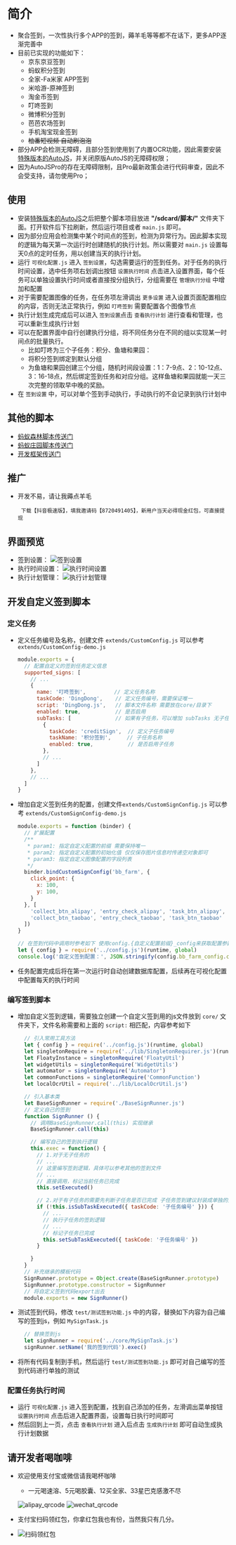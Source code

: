 # 简介

- 聚合签到，一次性执行多个APP的签到，薅羊毛等等都不在话下，更多APP逐渐完善中
- 目前已实现的功能如下：
  - 京东京豆签到
  - 蚂蚁积分签到
  - 全家-Fa米家 APP签到
  - 米哈游-原神签到
  - 淘金币签到
  - 叮咚签到
  - 微博积分签到
  - 芭芭农场签到
  - 手机淘宝现金签到
  - ~~柚番短视频 自动刷泡泡~~  
- 部分APP会检测无障碍，且部分签到使用到了内置OCR功能，因此需要安装 [特殊版本的AutoJS](https://github.com/TonyJiangWJ/Ant-Forest/releases/download/v1.1.1.4/AutoJS.fake.latest.apk)，并关闭原版AutoJS的无障碍权限；
- 因为AutoJSPro的存在无障碍限制，且Pro最新政策会进行代码审查，因此不会受支持，请勿使用Pro；

## 使用

- 安装[特殊版本的AutoJS](https://github.com/TonyJiangWJ/Ant-Forest/releases/download/v1.1.1.4/AutoJS.fake.latest.apk)之后把整个脚本项目放进 **"/sdcard/脚本/"** 文件夹下面。打开软件后下拉刷新，然后运行项目或者 `main.js` 即可。
- 因为部分应用会检测集中某个时间点的签到，检测为异常行为。因此脚本实现的逻辑为每天第一次运行时创建随机的执行计划。所以需要对 `main.js` 设置每天0点的定时任务，用以创建当天的执行计划。
- 运行 `可视化配置.js` 进入 `签到设置`，勾选需要运行的签到任务。对于任务的执行时间设置，选中任务项右划调出按钮 `设置执行时间` 点击进入设置界面，每个任务可以单独设置执行时间或者直接按分组执行，分组需要在 `管理执行分组` 中增加和配置
- 对于需要配置图像的任务，在任务项左滑调出 `更多设置` 进入设置页面配置相应的内容，否则无法正常执行，例如 `叮咚签到` 需要配置各个图像节点
- 执行计划生成完成后可以进入 `签到设置`点击 `查看执行计划` 进行查看和管理，也可以重新生成执行计划
- 可以在配置界面中自行创建执行分组，将不同任务分在不同的组以实现某一时间点的批量执行。
  - 比如叮咚为三个子任务：积分、鱼塘和果园：
  - 将积分签到绑定到默认分组
  - 为鱼塘和果园创建三个分组，随机时间段设置：1：7-9点、2：10-12点、3：16-18点，然后绑定签到任务和对应分组。这样鱼塘和果园就能一天三次完整的领取早中晚的奖励。
- 在 `签到设置` 中，可以对单个签到手动执行，手动执行的不会记录到执行计划中

## 其他的脚本

- [蚂蚁森林脚本传送门](https://github.com/TonyJiangWJ/Ant-Forest)
- [蚂蚁庄园脚本传送门](https://github.com/TonyJiangWJ/Ant-Manor)
- [开发框架传送门](https://github.com/TonyJiangWJ/AutoScriptBase)

## 推广

- 开发不易，请让我薅点羊毛

  ```log
   下载【抖音极速版】，填我邀请码【8720491405】，新用户当天必得现金红包，可直接提现
  ```

## 界面预览

- 签到设置：
  ![签到设置](./resources/sign_config.jpg)
- 执行时间设置：
  ![执行时间设置](./resources/task_config.jpg)
- 执行计划管理：
  ![执行计划管理](./resources/task_schedules.jpg)

## 开发自定义签到脚本

### 定义任务

- 定义任务编号及名称，创建文件 `extends/CustomConfig.js` 可以参考 `extends/CustomConfig-demo.js`

  ```javascript
  module.exports = {
    // 配置自定义的签到任务定义信息
    supported_signs: [
      // ...
      {
        name: '叮咚签到',         // 定义任务名称
        taskCode: 'DingDong',    // 定义任务编号，需要保证唯一
        script: 'DingDong.js',   // 脚本文件名称 需要放在core/目录下
        enabled: true,           // 是否启用
        subTasks: [              // 如果有子任务，可以增加 subTasks 无子任务的不需要增加
          {
            taskCode: 'creditSign',  // 定义子任务编号
            taskName: '积分签到',     // 子任务名称
            enabled: true,           // 是否启用子任务
          },
          // ...
        ]
      },
      // ...
    ]
  }
  ```

- 增加自定义签到任务的配置，创建文件`extends/CustomSignConfig.js` 可以参考 `extends/CustomSignConfig-demo.js`

  ```javascript
  module.exports = function (binder) {
    // 扩展配置
    /**
     * param1: 指定自定义配置的前缀 需要保持唯一
     * param2: 指定自定义配置的初始化值 仅仅保存图片信息时传递空对象即可
     * param3: 指定自定义图像配置的字段列表
     */
    binder.bindCustomSignConfig('bb_farm', {
      click_point: {
        x: 100,
        y: 100,
      }
    }, [
      'collect_btn_alipay', 'entry_check_alipay', 'task_btn_alipay',
      'collect_btn_taobao', 'entry_check_taobao', 'task_btn_taobao'
    ])
  }

  // 在签到代码中调用时参考如下 使用config.{自定义配置前缀}_config来获取配置参数
  let { config } = require('../config.js')(runtime, global)
  console.log('自定义签到配置：', JSON.stringify(config.bb_farm_config.click_point))
  ```

- 任务配置完成后将在第一次运行时自动创建数据库配置，后续再在可视化配置中配置每天的执行时间

### 编写签到脚本

- 增加自定义签到逻辑，需要独立创建一个自定义签到用的js文件放到 `core/` 文件夹下，文件名称需要和上面的 `script:` 相匹配，内容参考如下

  ```javascript
    // 引入常用工具方法
    let { config } = require('../config.js')(runtime, global)
    let singletonRequire = require('../lib/SingletonRequirer.js')(runtime, global)
    let FloatyInstance = singletonRequire('FloatyUtil')
    let widgetUtils = singletonRequire('WidgetUtils')
    let automator = singletonRequire('Automator')
    let commonFunctions = singletonRequire('CommonFunction')
    let localOcrUtil = require('../lib/LocalOcrUtil.js')

    // 引入基本类
    let BaseSignRunner = require('./BaseSignRunner.js')
    // 定义自己的签到
    function SignRunner () {
      // 调用BaseSignRunner.call(this) 实现继承
      BaseSignRunner.call(this)

      // 编写自己的签到执行逻辑
      this.exec = function() {
        // 1.对于无子任务的
        // ...
        // 这里编写签到逻辑，具体可以参考其他的签到文件
        // ...
        // 直接调用，标记当前任务已完成
        this.setExecuted()

        // 2.对于有子任务的需要先判断子任务是否已完成 子任务签到建议封装成单独的方法 具体参考DingDong.js
        if (!this.isSubTaskExecuted({ taskCode: '子任务编号' })) {
          // ...
          // 执行子任务的签到逻辑
          // ...
          // 标记子任务已完成
          this.setSubTaskExecuted({ taskCode: '子任务编号' })
        }

      }
    }
    // 补充继承的模板代码
    SignRunner.prototype = Object.create(BaseSignRunner.prototype)
    SignRunner.prototype.constructor = SignRunner
    // 将自定义签到代码export出去
    module.exports = new SignRunner()
  ```

- 测试签到代码，修改 `test/测试签到功能.js` 中的内容，替换如下内容为自己编写的签到js，例如 `MySignTask.js`

  ```javascript
    // 替换签到js
    let signRunner = require('../core/MySignTask.js')
    signRunner.setName('我的签到代码').exec()
  ```

- 将所有代码复制到手机，然后运行 `test/测试签到功能.js` 即可对自己编写的签到代码进行单独的测试

### 配置任务执行时间

- 运行 `可视化配置.js` 进入签到配置，找到自己添加的任务，左滑调出菜单按钮 `设置执行时间` 点击后进入配置界面，设置每日执行时间即可
- 然后回到上一页，点击 `查看执行计划` 进入后点击 `生成执行计划` 即可自动生成执行计划数据

## 请开发者喝咖啡

- 欢迎使用支付宝或微信请我喝杯咖啡
  - 一元喝速溶、5元喝胶囊、12买全家、33星巴克感激不尽
  
  ![alipay_qrcode](./resources/alipay_qrcode.png)  ![wechat_qrcode](./resources/wechat_qrcode.png)

- 支付宝扫码领红包，你拿红包我也有份，当然我只有几分。

- ![扫码领红包](./resources/hongbao_qrcode.png)
